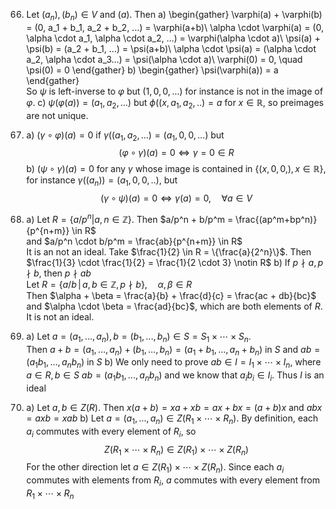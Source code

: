 66) Let $(a_n), (b_n) \in V$ and $(a)$. Then
a) \begin{gather}
     \varphi(a) + \varphi(b) = (0, a_1 + b_1, a_2 + b_2, ...) = \varphi(a+b)\\
     \alpha \cdot \varphi(a) = (0, \alpha \cdot a_1, \alpha \cdot a_2, ...) = \varphi(\alpha \cdot a)\\
     \psi(a) + \psi(b) = (a_2 + b_1, ...) = \psi(a+b)\\
     \alpha \cdot \psi(a) = (\alpha \cdot a_2, \alpha \cdot a_3...) = \psi(\alpha \cdot a)\\
     \varphi(0) = 0, \quad \psi(0) = 0
   \end{gather}
b) \begin{gather}
   \psi(\varphi(a)) = a
   \end{gather}  
   So $\psi$ is left-inverse to $\varphi$ but $(1, 0, 0, ...)$ for instance is not in the image of $\varphi$.
c) $\psi(\varphi(a)) = (a_1, a_2, ...)$ but $\phi((x, a_1, a_2,..) = a$ for $x \in \mathbb{R}$, so preimages are not unique.

67) a)
    $(\gamma \circ \varphi)(a) = 0$  if $\gamma((a_1, a_2,...) = (a_1, 0, 0, ...)$ but  
    $$(\varphi \circ \gamma)(a) = 0 \iff \gamma = 0 \in R$$
    b)
    $(\psi \circ \gamma)(a) = 0$ for any $\gamma$ whose image is contained in $\{(x, 0, 0,), x \in \mathbb{R}\}$,
    for instance $\gamma((a_n)) = (a_1, 0, 0,..)$, but  
    $$(\gamma \circ \psi)(a) = 0 \iff \gamma(a) = 0, \quad \forall a \in V$$

68) a)
    Let $R = \{a/p^n \rvert a, n \in \mathbb{Z}\}$. Then $a/p^n + b/p^m = \frac{(ap^m+bp^n)}{p^{n+m}} \in R$  
    and $a/p^n \cdot b/p^m = \frac{ab}{p^{n+m}} \in R$  
    It is an not an ideal. Take $\frac{1}{2} \in R = \{\frac{a}{2^n}\}$. Then $\frac{1}{3} \cdot \frac{1}{2} = \frac{1}{2 \cdot 3} \notin R$
    b)
    If $p \nmid a,\, p \nmid b$, then $p \nmid ab$  
    Let $R = \{a/b \,\rvert\, a,b \in \mathbb{Z},\, p \nmid b\},\quad \alpha, \beta \in R$  
    Then
    $\alpha + \beta = \frac{a}{b} + \frac{d}{c} = \frac{ac + db}{bc}$ and $\alpha \cdot \beta = \frac{ad}{bc}$, 
    which are both elements of $R$.
    It is not an ideal.
69) a) Let $a = (a_1,...,a_n), b = (b_1,...,b_n) \in S = S_1 \times \cdots \times S_n$.  
       Then $a + b = (a_1,...,a_n) + (b_1,...,b_n) = (a_1 + b_1,...,a_n + b_n)$ in $S$
       and $ab = (a_1b_1,...,a_nb_n)$ in $S$
    b) We only need to prove $ab \in I = I_1 \times \cdots \times I_n$, where $a \in R, b \in S$
       $ab = (a_1b_1,...,a_nb_n)$ and we know that $a_ib_i \in I_i$. Thus $I$ is an ideal
70) a) Let $a, b \in Z(R)$. Then $x (a+b) = xa + xb = ax + bx = (a+b) x$ and $abx = axb = xab$
    b) Let $a = (a_1,...,a_n) \in Z(R_1 \times \cdots \times R_n)$. By definition, each $a_i$ 
       commutes with every element of $R_i$, so  
       $$Z(R_1 \times \cdots \times R_n) \in Z(R_1)\times \cdots \times Z(R_n)$$
       For the other direction let $a \in Z(R_1)\times \cdots \times Z(R_n)$.
       Since each $a_i$ commutes with elements from $R_i$, $a$ commutes with every element from $R_1 \times \cdots \times R_n$
       

